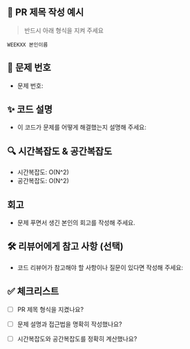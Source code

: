 ## 📌 PR 제목 작성 예시
> 반드시 아래 형식을 지켜 주세요

`WEEKXX 본인이름`

## 📝 문제 번호
- 문제 번호: 
## ✨ 코드 설명
- 이 코드가 문제를 어떻게 해결했는지 설명해 주세요:

## 🔍 시간복잡도 & 공간복잡도
- 시간복잡도: O(N^2)
- 공간복잡도: O(N^2)

## 회고
- 문제 푸면서 생긴 본인의 회고를 작성해 주세요.

## 🛠️ 리뷰어에게 참고 사항 (선택)
- 코드 리뷰어가 참고해야 할 사항이나 질문이 있다면 작성해 주세요:

## ✅ 체크리스트
- [ ] PR 제목 형식을 지켰나요?
- [ ] 문제 설명과 접근법을 명확히 작성했나요?
- [ ] 시간복잡도와 공간복잡도를 정확히 계산했나요?

